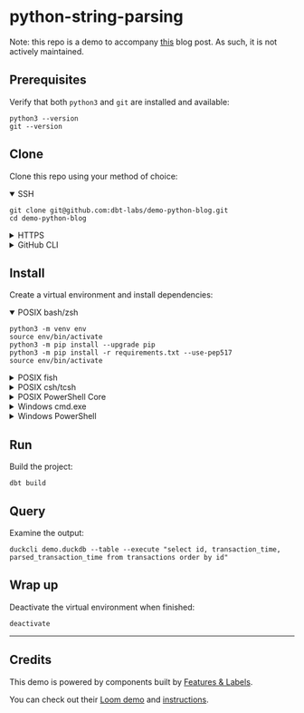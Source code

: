 # python-string-parsing

Note: this repo is a demo to accompany [this](https://docs.getdbt.com/blog/polyglot-dbt-python-dataframes-sql) blog post. As such, it is not actively maintained.

## Prerequisites

Verify that both `python3` and `git` are installed and available:
```shell
python3 --version
git --version
```

## Clone

Clone this repo using your method of choice:

<details open>
<summary>SSH</summary>

```shell
git clone git@github.com:dbt-labs/demo-python-blog.git
cd demo-python-blog
```

</details>

<details>
<summary>HTTPS</summary>

```shell
git clone https://github.com/dbt-labs/demo-python-blog.git
cd demo-python-blog
```

</details>

<details>
<summary>GitHub CLI</summary>

```shell
gh repo clone dbt-labs/demo-python-blog
cd demo-python-blog
```

</details>

## Install
Create a virtual environment and install dependencies:

<details open>
<summary>POSIX bash/zsh</summary>

```shell
python3 -m venv env
source env/bin/activate
python3 -m pip install --upgrade pip
python3 -m pip install -r requirements.txt --use-pep517
source env/bin/activate
```

</details>

<details>
<summary>POSIX fish</summary>

```shell
python3 -m venv env
source env/bin/activate.fish
python3 -m pip install --upgrade pip
python3 -m pip install -r requirements.txt --use-pep517
source env/bin/activate.fish
```
</details>

<details>
<summary>POSIX csh/tcsh</summary>

```shell
python3 -m venv env
source env/bin/activate.csh
python3 -m pip install --upgrade pip
python3 -m pip install -r requirements.txt --use-pep517
source env/bin/activate.csh
```
</details>

<details>
<summary>POSIX PowerShell Core</summary>

```shell
python3 -m venv env
env/bin/Activate.ps1
python3 -m pip install --upgrade pip
python3 -m pip install -r requirements.txt --use-pep517
env/bin/Activate.ps1
```
</details>

<details>
<summary>Windows cmd.exe</summary>

```shell
python -m venv env
env\Scripts\activate.bat
python -m pip install --upgrade pip
python -m pip install -r requirements.txt --use-pep517
env\Scripts\activate.bat
```
</details>

<details>
<summary>Windows PowerShell</summary>

```shell
python -m venv env
env\Scripts\Activate.ps1
python -m pip install --upgrade pip
python -m pip install -r requirements.txt --use-pep517
env\Scripts\Activate.ps1
```
</details>


## Run
Build the project:
```shell
dbt build
```

## Query

Examine the output:
```
duckcli demo.duckdb --table --execute "select id, transaction_time, parsed_transaction_time from transactions order by id"
```

## Wrap up
Deactivate the virtual environment when finished:

```shell
deactivate
```

---

## Credits
This demo is powered by components built by [Features & Labels](https://fal.ai/).

You can check out their [Loom demo](https://www.loom.com/share/26c9da8814d4435cb763cfb4eb3ab5dc) and [instructions](https://featuresandlabels.notion.site/Public-Set-up-dbt-fal-Act-1-568b7b0692514f52be161e1129d7dcc8).
